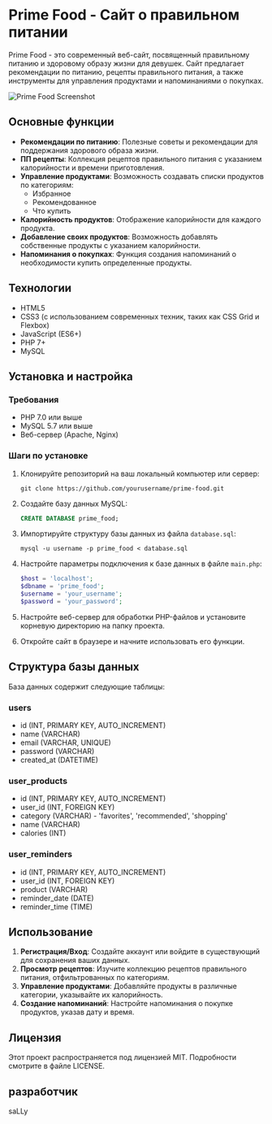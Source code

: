 # Prime Food - Сайт о правильном питании

Prime Food - это современный веб-сайт, посвященный правильному питанию и здоровому образу жизни для девушек. Сайт предлагает рекомендации по питанию, рецепты правильного питания, а также инструменты для управления продуктами и напоминаниями о покупках.

![Prime Food Screenshot](https://via.placeholder.com/800x400?text=Prime+Food+Screenshot)

## Основные функции

- **Рекомендации по питанию**: Полезные советы и рекомендации для поддержания здорового образа жизни.
- **ПП рецепты**: Коллекция рецептов правильного питания с указанием калорийности и времени приготовления.
- **Управление продуктами**: Возможность создавать списки продуктов по категориям:
  - Избранное
  - Рекомендованное
  - Что купить
- **Калорийность продуктов**: Отображение калорийности для каждого продукта.
- **Добавление своих продуктов**: Возможность добавлять собственные продукты с указанием калорийности.
- **Напоминания о покупках**: Функция создания напоминаний о необходимости купить определенные продукты.

## Технологии

- HTML5
- CSS3 (с использованием современных техник, таких как CSS Grid и Flexbox)
- JavaScript (ES6+)
- PHP 7+
- MySQL

## Установка и настройка

### Требования

- PHP 7.0 или выше
- MySQL 5.7 или выше
- Веб-сервер (Apache, Nginx)

### Шаги по установке

1. Клонируйте репозиторий на ваш локальный компьютер или сервер:
   ```
   git clone https://github.com/yourusername/prime-food.git
   ```

2. Создайте базу данных MySQL:
   ```sql
   CREATE DATABASE prime_food;
   ```

3. Импортируйте структуру базы данных из файла `database.sql`:
   ```
   mysql -u username -p prime_food < database.sql
   ```

4. Настройте параметры подключения к базе данных в файле `main.php`:
   ```php
   $host = 'localhost';
   $dbname = 'prime_food';
   $username = 'your_username';
   $password = 'your_password';
   ```

5. Настройте веб-сервер для обработки PHP-файлов и установите корневую директорию на папку проекта.

6. Откройте сайт в браузере и начните использовать его функции.

## Структура базы данных

База данных содержит следующие таблицы:

### users
- id (INT, PRIMARY KEY, AUTO_INCREMENT)
- name (VARCHAR)
- email (VARCHAR, UNIQUE)
- password (VARCHAR)
- created_at (DATETIME)

### user_products
- id (INT, PRIMARY KEY, AUTO_INCREMENT)
- user_id (INT, FOREIGN KEY)
- category (VARCHAR) - 'favorites', 'recommended', 'shopping'
- name (VARCHAR)
- calories (INT)

### user_reminders
- id (INT, PRIMARY KEY, AUTO_INCREMENT)
- user_id (INT, FOREIGN KEY)
- product (VARCHAR)
- reminder_date (DATE)
- reminder_time (TIME)

## Использование

1. **Регистрация/Вход**: Создайте аккаунт или войдите в существующий для сохранения ваших данных.
2. **Просмотр рецептов**: Изучите коллекцию рецептов правильного питания, отфильтрованных по категориям.
3. **Управление продуктами**: Добавляйте продукты в различные категории, указывайте их калорийность.
4. **Создание напоминаний**: Настройте напоминания о покупке продуктов, указав дату и время.

## Лицензия

Этот проект распространяется под лицензией MIT. Подробности смотрите в файле LICENSE.

## разработчик
saLLy